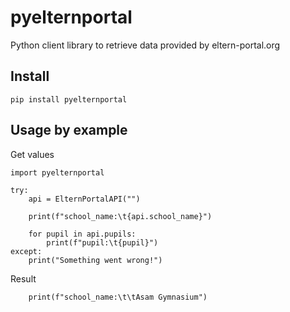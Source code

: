 # pyelternportal
Python client library to retrieve data provided by eltern-portal.org

## Install
```
pip install pyelternportal
```

## Usage by example
Get values
```
import pyelternportal

try:
    api = ElternPortalAPI("")

    print(f"school_name:\t{api.school_name}")

    for pupil in api.pupils:
        print(f"pupil:\t{pupil}")
except:
    print("Something went wrong!")
```

Result
```
    print(f"school_name:\t\tAsam Gymnasium")
```
